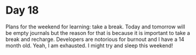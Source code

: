 # Day 18

Plans for the weekend for learning: take a break. Today and tomorrow will be empty journals but the reason for that is because it is important to take a break and recharge. Developers are notorious for burnout and I have a 14 month old. Yeah, I am exhausted. I might try and sleep this weekend! 